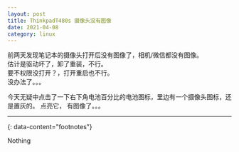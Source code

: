 ```yaml
---
layout: post
title: ThinkpadT480s 摄像头没有图像
date: 2021-04-08
category: linux
---
```


前两天发现笔记本的摄像头打开后没有图像了，相机/微信都没有图像。   
估计是驱动坏了，卸了重装，不行。  
要不权限没打开？，打开重启也不行。  
没办法了。。。

今天无疑中点击了一下右下角电池百分比的电池图标，里边有一个摄像头图标，还是置灰的。 点亮它， 有图像了。。。  

---
{: data-content="footnotes"}

Nothing